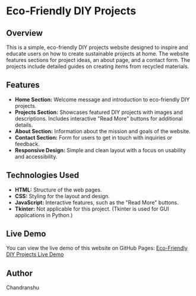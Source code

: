 # Eco-Friendly DIY Projects

## Overview
This is a simple, eco-friendly DIY projects website designed to inspire and educate users on how to create sustainable projects at home. The website features sections for project ideas, an about page, and a contact form. The projects include detailed guides on creating items from recycled materials.

## Features
- **Home Section:** Welcome message and introduction to eco-friendly DIY projects.
- **Projects Section:** Showcases featured DIY projects with images and descriptions. Includes interactive "Read More" buttons for additional details.
- **About Section:** Information about the mission and goals of the website.
- **Contact Section:** Form for users to get in touch with inquiries or feedback.
- **Responsive Design:** Simple and clean layout with a focus on usability and accessibility.

## Technologies Used
- **HTML:** Structure of the web pages.
- **CSS:** Styling for the layout and design.
- **JavaScript:** Interactive features, such as the "Read More" buttons.
- **Tkinter:** Not applicable for this project. (Tkinter is used for GUI applications in Python.)

## Live Demo
You can view the live demo of this website on GitHub Pages:
[Eco-Friendly DIY Projects Live Demo](https://chandranshulg.github.io/personal-website-2/)


## Author
Chandranshu
